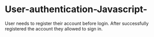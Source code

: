 # User-authentication-Javascript-
User needs to register their account before login. After successfully registered the account they allowed to sign in.
